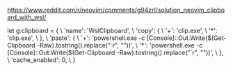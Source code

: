 https://www.reddit.com/r/neovim/comments/g94zrl/solution_neovim_clipboard_with_wsl/

  let g:clipboard = {
                \   'name': 'WslClipboard',
                \   'copy': {
                \      '+': 'clip.exe',
                \      '*': 'clip.exe',
                \    },
                \   'paste': {
                \      '+': 'powershell.exe -c [Console]::Out.Write($(Get-Clipboard -Raw).tostring().replace("`r", ""))',
                \      '*': 'powershell.exe -c [Console]::Out.Write($(Get-Clipboard -Raw).tostring().replace("`r", ""))',
                \   },
                \   'cache_enabled': 0,
                \ }

